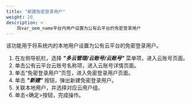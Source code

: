 ```yaml
---
title: "新建免密登录用户"
weight: 20
description: >
    将var_oem_name平台内用户设置为公有云平台的免密登录用户
---
```


该功能用于将系统内的本地用户设置为公有云平台的免密登录用户。

1. 在左侧导航栏，选择 **_"多云管理/云账号/云账号"_** 菜单项，进入云账号页面。
2. 单击公有云平台云账号名称项，进入云账号详情页面。
2. 单击“免密登录用户”页签，进入免密登录用户页面。
3. 单击 **_"新建"_** 按钮，弹出新建免密登录用户。
4. 关联本地用户，并选择对应云用户组。
5. 单击<确定>按钮，完成操作。